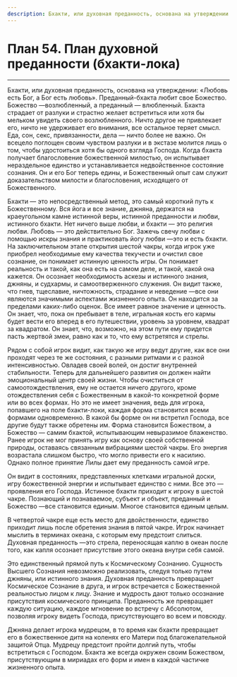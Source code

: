 ```yaml
---
description: Бхакти, или духовная преданность, основана на утверждении «Любовь есть Бог, а Бог есть любовь». Преданный-бхакта любит свое Божество.
---
```

# План 54. План духовной преданности (бхакти-лока)


---
Бхакти, или духовная преданность, основана на утверждении: «Любовь есть Бог, а Бог есть любовь». Преданный-бхакта любит свое Божество. Божество —возлюбленный, а преданный — влюбленный. Бхакта страдает от разлуки и страстно желает встретиться или хотя бы мельком увидеть своего возлюбленного. Ничто другое не привлекает его, ничто не удерживает его внимания, все остальное теряет смысл. Еда, сон, секс, привязанности, дела — ничто более не важно. Он всецело поглощен своим чувством разлуки и в экстазе молится лишь о том, чтобы удостоиться хотя бы одного взгляда Господа. Когда бхакта получает благословение божественной милостью, он испытывает нераздельное единство и устанавливается недвойственное состояние сознания. Он и его Бог теперь едины, и Божественный опыт сам служит доказательством милости и благословения, исходящего от Божественного. 

Бхакти — это непосредственный метод, это самый короткий путь к Божественному. Вся йога и все знание, джняна, держатся на краеугольном камне истинной веры, истинной преданности и любви, истинного бхакти. Нет ничего выше любви, и бхакти — это религия любви. Любовь — это действительно Бог. Зажечь свечу любви с помощью искры знания и практиковать йогу любви —это и есть бхакти. На заключительном этапе открытия шестой чакры, когда игрок уже приобрел необходимые ему качества текучести и очистил свое сознание, он понимает истинную ценность игры. Он понимает реальность и такой, как она есть на самом деле, и такой, какой она кажется. Он осознает необходимость аскезы и истинного знания, джняны, и судхармы, и самоотверженного служения. Он видит также, что гнев, тщеславие, ничтожность, страдание и неведение —все они являются значимыми аспектами жизненного опыта. Он находится за пределами каких-либо оценок. Все имеет равное значение и ценность. Он знает, что, пока он пребывает в теле, игральная кость его кармы будет вести его вперед в его путешествии, уровень за уровнем, квадрат за квадратом. Он знает, что, возможно, на этом пути ему придется пасть жертвой змеи, равно как и то, что ему встретятся и стрелы. 

Рядом с собой игрок видит, как такую же игру ведут другие, как все они проходят через те же состояния, с разными ритмами и с разной интенсивностью. Овладев своей волей, он достиг внутренней стабильности. Теперь для дальнейшего развития он должен найти эмоциональный центр своей жизни. Чтобы очиститься от самоотождествления, ему не остается ничего другого, кроме отождествления себя с Божественным в какой-то конкретной форме или во всех формах. Но это не имеет значения, ведь для игрока, попавшего на поле бхакти-локи, каждая форма становится всеми формами одновременно. В какой бы форме он ни встретил Господа, все другие будут также обретены им. Форма становится Божеством, а Божество — самим бхактой, испытывающим невыразимое блаженство. Ранее игрок не мог принять игру как основу своей собственной природы, оставаясь связанным вибрациями шестой чакры. Его энергия возрастала слишком быстро, что могло привести его к насилию. Однако полное принятие Лилы дает ему преданность самой игре. 

Он видит в состояниях, представленных клетками игральной доски, игру божественной энергии и испытывает единство с ними. Все это — проявления его Господа. Истинное бхакти приходит к игроку в шестой чакре. Познающий и познаваемое, субъект и объект, преданный и Божество —все становится единым. Многое становится единым целым. 

В четвертой чакре еще есть место для двойственности, единство приходит лишь после обретения знания в пятой чакре. Игрок начинает мыслить в терминах океана, с которым ему предстоит слиться. Духовная преданность —это стрела, переносящая каплю в океан после того, как капля осознает присутствие этого океана внутри себя самой. 

Это единственный прямой путь к Космическому Сознанию. Сущность Высшего Сознания невозможно реализовать, следуя только путем джняны, или истинного знания. Духовная преданность превращает Космическое Сознание в друга, и игрок встречается с Божественной реальностью лицом к лицу. Знание и мудрость дают только осознание присутствия космического принципа. Преданность же превращает каждую ситуацию, каждое мгновение во встречу с Абсолютом, позволяя игроку видеть Господа, присутствующего во всем и повсюду. 

Джняна делает игрока мудрецом, в то время как бхакти превращает его в божественное дитя на коленях его Матери под благожелательной защитой Отца. Мудрецу предстоит пройти долгий путь, чтобы встретиться с Господом. Бхакта же всегда окружен своим Божеством, присутствующим в мириадах его форм и имен в каждой частичке жизненного опыта.
